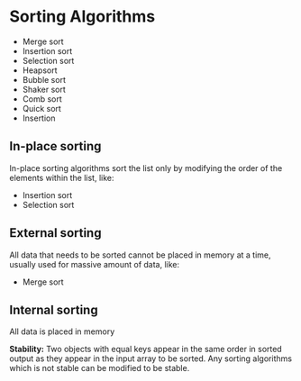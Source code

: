# Sorting Algorithms


 - Merge sort
 - Insertion sort
 - Selection sort
 - Heapsort
 - Bubble sort
 - Shaker sort
 - Comb sort
 - Quick sort
 - Insertion

## In-place sorting
In-place sorting algorithms sort the list only by modifying the order of the elements within the list, like:
 - Insertion sort
 - Selection sort

## External sorting
All data that needs to be sorted cannot be placed in memory at a time, usually used for massive amount of data, like:
 - Merge sort

## Internal sorting
All data is placed in memory

__Stability:__
Two objects with equal keys appear in the same order in sorted output as they appear in the input array to be sorted. Any sorting algorithms which is not stable can be modified to be stable.

